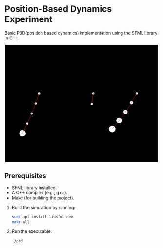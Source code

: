 # Position-Based Dynamics Experiment
Basic PBD(position based dynamics) implementation using the SFML library in C++.

<div align="center">
  <img src="simulation.jpg" alt="Simulation Demo" width="500">
</div>

## Prerequisites
- SFML library installed.
- A C++ compiler (e.g., g++).
- Make (for building the project).

1. Build the simulation by running:
   ```bash
   sudo apt install libsfml-dev
   make all
   ```
2. Run the executable:
   ```bash
   ./pbd
   ```


